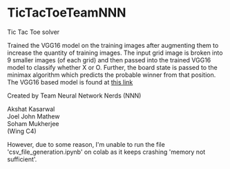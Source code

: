 # TicTacToeTeamNNN

Tic Tac Toe solver  

Trained the VGG16 model on the training images after augmenting them to increase the quantity of training images.
The input grid image is broken into 9 smaller images (of each grid) and then passed into the trained VGG16 model to classify whether X or O.
Further, the board state is passed to the minimax algorithm which predicts the probable winner from that position.  
The VGG16 based model is found at [this link](https://drive.google.com/file/d/1LOoUyUGXGKcQv6VMpImxX-ZYRdgziirE/view?usp=sharing)

Created by Team Neural Network Nerds (NNN)  

Akshat Kasarwal  
Joel John Mathew  
Soham Mukherjee  
(Wing C4)  


However, due to some reason, I'm unable to run the file 'csv_file_generation.ipynb' on colab as it keeps crashing 'memory not sufficient'.


